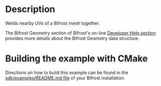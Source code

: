# Description
Welds nearby UVs of a Bifrost mesh together.

The Bifrost Geometry section of Bifrost's on-line [Developer Help section](https://help.autodesk.com/view/BIFROST/ENU) provides more details about the Bifrost Geometry data structure.

# Building the example with CMake
Directions on how to build this example can be found in the [sdk/examples/README.md file](../README.md) of your Bifrost installation.
